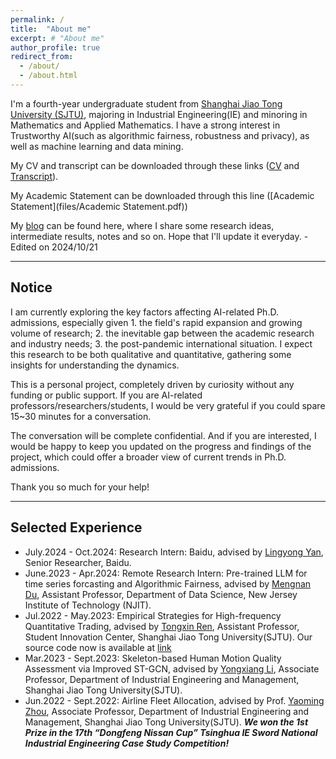 ```yaml
---
permalink: /
title:  "About me"
excerpt: # "About me"
author_profile: true
redirect_from: 
  - /about/
  - /about.html
---
```


I'm a fourth-year undergraduate student from [Shanghai Jiao Tong University (SJTU)](https://me.sjtu.edu.cn/), majoring in Industrial Engineering(IE) and minoring in Mathematics and Applied Mathematics. I have a strong interest in Trustworthy AI(such as algorithmic fairness, robustness and privacy), as well as machine learning and data mining.

My CV and transcript can be downloaded through these links ([CV](files/CV_Hua_Tang.pdf) and [Transcript](files/Transcript_Hua_Tang.pdf)).

My Academic Statement can be downloaded through this line ([Academic Statement](files/Academic Statement.pdf))

My [blog](https://nolebase-template-smoky.vercel.app/) can be found here, where I share some research ideas, intermediate results, notes and so on. Hope that I'll update it everyday. - Edited on 2024/10/21

---

## Notice

I am currently exploring the key factors affecting AI-related Ph.D. admissions, especially given 1. the field's rapid expansion and growing volume of research; 2. the inevitable gap between the academic research and industry needs; 3. the post-pandemic international situation. I expect this research to be both qualitative and quantitative, gathering some insights for understanding the dynamics.

This is a personal project, completely driven by curiosity without any funding or public support. If you are AI-related professors/researchers/students, I would be very grateful if you could spare 15~30 minutes for a conversation.

The conversation will be complete confidential. And if you are interested, I would be happy to keep you updated on the progress and findings of the project, which could offer a broader view of current trends in Ph.D. admissions.

Thank you so much for your help!

---

## **Selected Experience**

- July.2024 - Oct.2024: Research Intern: Baidu, advised by [Lingyong Yan](https://yanlingyong.net/), Senior Researcher, Baidu.
- June.2023 - Apr.2024: Remote Research Intern: Pre-trained LLM for time series forcasting and Algorithmic Fairness, advised by [Mengnan Du](https://mengnandu.com/), Assistant Professor, Department of Data Science, New Jersey Institute of Technology (NJIT). 
- Jul.2022 - May.2023: Empirical Strategies for High-frequency Quantitative Trading, advised by [Tongxin Ren](http://www.baiyulan.org.cn/leader/15/), Assistant Professor, Student Innovation Center, Shanghai Jiao Tong University(SJTU). Our source code now is available at [link](https://github.com/Ytang520/Research_on_High-frequency_Quantitative_Trading)
- Mar.2023 - Sept.2023: Skeleton-based Human Motion Quality Assessment via Improved ST-GCN, advised by [Yongxiang Li](https://me.sjtu.edu.cn/teacher_directory1/liyongxiang.html), Associate Professor, Department of Industrial Engineering and Management, Shanghai Jiao Tong University(SJTU). 
- Jun.2022 - Sept.2022: Airline Fleet Allocation, advised by Prof. [Yaoming Zhou](https://me.sjtu.edu.cn/teacher_directory1/zhouyaoming.html), Associate Professor, Department of Industrial Engineering and Management, Shanghai Jiao Tong University(SJTU). **_We won the 1st Prize in the 17th “Dongfeng Nissan Cup” Tsinghua IE Sword National Industrial Engineering Case Study Competition!_**